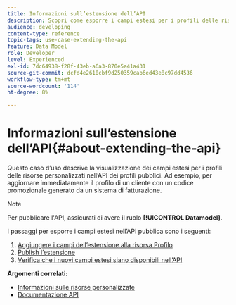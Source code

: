 ```yaml
---
title: Informazioni sull’estensione dell’API
description: Scopri come esporre i campi estesi per i profili delle risorse personalizzati nell’API dei profili pubblici.
audience: developing
content-type: reference
topic-tags: use-case-extending-the-api
feature: Data Model
role: Developer
level: Experienced
exl-id: 7dc64938-f28f-43eb-a6a3-870e5a41a431
source-git-commit: dcfd4e2610cbf9d250359cab6ed43e8c97dd4536
workflow-type: tm+mt
source-wordcount: '114'
ht-degree: 8%

---
```


# Informazioni sull’estensione dell’API{#about-extending-the-api}

Questo caso d’uso descrive la visualizzazione dei campi estesi per i profili delle risorse personalizzati nell’API dei profili pubblici. Ad esempio, per aggiornare immediatamente il profilo di un cliente con un codice promozionale generato da un sistema di fatturazione.

>[!NOTE]
>
>Per pubblicare l&#39;API, assicurati di avere il ruolo **[!UICONTROL Datamodel]**.

I passaggi per esporre i campi estesi nell’API pubblica sono i seguenti:

1. [Aggiungere i campi dell’estensione alla risorsa Profilo](../../developing/using/step-1-add-extension-fields-to-the-profile-resource.md)
1. [Publish l’estensione](../../developing/using/step-2-publish-the-extension.md)
1. [Verifica che i nuovi campi estesi siano disponibili nell’API](../../developing/using/step-3-verify-the-extension.md)

**Argomenti correlati:**

* [Informazioni sulle risorse personalizzate](../../developing/using/data-model-concepts.md)
* [Documentazione API](../../api/using/get-started-apis.md)
